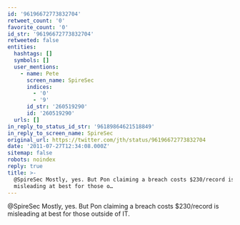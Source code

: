 ```yaml
---
id: '96196672773832704'
retweet_count: '0'
favorite_count: '0'
id_str: '96196672773832704'
retweeted: false
entities:
  hashtags: []
  symbols: []
  user_mentions:
    - name: Pete
      screen_name: SpireSec
      indices:
        - '0'
        - '9'
      id_str: '260519290'
      id: '260519290'
  urls: []
in_reply_to_status_id_str: '96189864621518849'
in_reply_to_screen_name: SpireSec
original_url: https://twitter.com/jth/status/96196672773832704
date: '2011-07-27T12:34:08.000Z'
sitemap: false
robots: noindex
reply: true
title: >-
  @SpireSec Mostly, yes. But Pon claiming a breach costs $230/record is
  misleading at best for those o…
---
```


@SpireSec Mostly, yes. But Pon claiming a breach costs $230/record is misleading at best for those outside of IT.